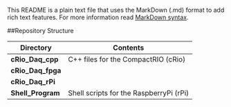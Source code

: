 This README is a plain text file that uses the MarkDown (.md) format to add rich text features. For more information read [MarkDown syntax](http://sourceforge.net/p/forge/documentation/markdown_syntax/).

##Repository Structure


Directory        |Contents
-----------------|-----------------------------------------
**cRio_Daq_cpp** | C++ files for the CompactRIO (cRio)
**cRio_Daq_fpga**|
**cRio_Daq_rPi** |
**Shell_Program**| Shell scripts for the RaspberryPi (rPi)
